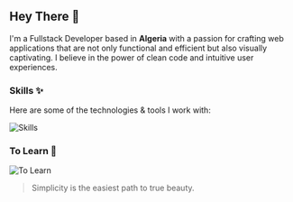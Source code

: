 ## Hey There 👋
I'm a Fullstack Developer based in **Algeria** with a passion for crafting web applications that are not only functional and efficient but also visually captivating. I believe in the power of clean code and intuitive user experiences.

### Skills ✨
Here are some of the technologies & tools I work with:

![Skills](https://skills.syvixor.com/api/icons?i=ts,python,html,css,nodejs,express,mongodb,postgresql,supabase,pocketbase,drizzle,clerk,storyblok,vuejs,nuxt,zod,motion,tailwindcss,unocss,github,git,npm,pnpm,docker,vscode,figma,photoshop,premierepro,chatgpt&perline=8)

### To Learn 📖
![To Learn](https://skills.syvixor.com/api/icons?i=nginx,ngrok,bash,pinia,jest&perline=8)

> Simplicity is the easiest path to true beauty.
